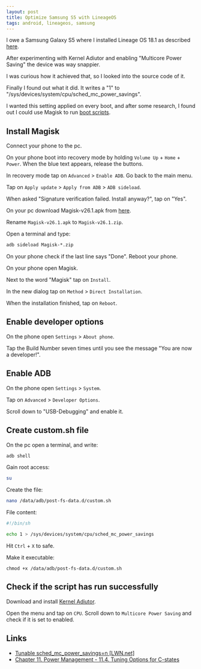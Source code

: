 ```yaml
---
layout: post
title: Optimize Samsung S5 with LineageOS
tags: android, lineageos, samsung
---
```


I owe a Samsung Galaxy S5 where I installed Lineage OS 18.1 as described [here](https://wiki.lineageos.org/devices/klte/install).

After experimenting with Kernel Adiutor and enabling "Multicore Power Saving" the device was way snappier.

I was curious how it achieved that, so I looked into the source code of it.

Finally I found out what it did. It writes a "1" to "/sys/devices/system/cpu/sched_mc_power_savings".

I wanted this setting applied on every boot, and after some research, I found out I could use Magisk to run [boot scripts](https://topjohnwu.github.io/Magisk/guides.html#boot-scripts).

## Install Magisk

Connect your phone to the pc.

On your phone boot into recovery mode by holding `Volume Up` + `Home` + `Power`. When the blue text appears, release the buttons.

In recovery mode tap on `Advanced` > `Enable ADB`. Go back to the main menu.

Tap on `Apply update` > `Apply from ADB` > `ADB sideload`.

When asked "Signature verification failed. Install anyway?", tap on "Yes".

On your pc download Magisk-v26.1.apk from [here](https://github.com/topjohnwu/Magisk/releases/download/v26.1/Magisk-v26.1.apk).

Rename `Magisk-v26.1.apk` to `Magisk-v26.1.zip`.

Open a terminal and type:

```cmd
adb sideload Magisk-*.zip
```

On your phone check if the last line says "Done". Reboot your phone.

On your phone open Magisk.

Next to the word "Magisk" tap on `Install`.

In the new dialog tap on `Method` > `Direct Installation`.

When the installation finished, tap on `Reboot`.

## Enable developer options

On the phone open `Settings` > `About phone`.

Tap the Build Number seven times until you see the message "You are now a developer!".

## Enable ADB

On the phone open `Settings` > `System`.

Tap on `Advanced` > `Developer Options`.

Scroll down to "USB-Debugging" and enable it.

## Create custom.sh file

On the pc open a terminal, and write:

```cmd
adb shell
```

Gain root access:

```bash
su
```

Create the file:

```bash
nano /data/adb/post-fs-data.d/custom.sh
```

File content:

```bash
#!/bin/sh

echo 1 > /sys/devices/system/cpu/sched_mc_power_savings
```

Hit `Ctrl` + `X` to safe.

Make it executable:

```
chmod +x /data/adb/post-fs-data.d/custom.sh
```

## Check if the script has run successfully

Download and install [Kernel Adiutor](https://f-droid.org/de/packages/com.nhellfire.kerneladiutor/).

Open  the menu and tap on `CPU`. Scroll down to `Multicore Power Saving` and check if it is set to enabled.

## Links

 - [Tunable sched_mc_power_savings=n [LWN.net]](https://lwn.net/Articles/297306/)
 - [Chapter 11. Power Management - 11.4. Tuning Options for C-states](http://www.vorkon.de/SU1210.001/drittanbieter/Dokumentation/openSUSE_11.4/manual/cha.tuning.power.html#sec.tuning.power.c-states.options)
